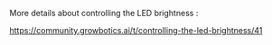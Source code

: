 More details about controlling the LED brightness :

https://community.growbotics.ai/t/controlling-the-led-brightness/41
